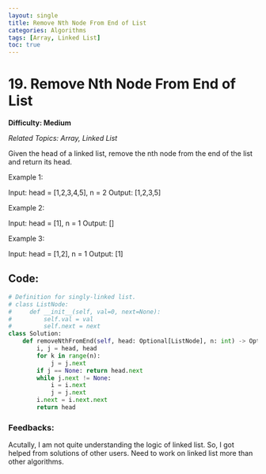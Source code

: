 ```yaml
---
layout: single
title: Remove Nth Node From End of List
categories: Algorithms
tags: [Array, Linked List]
toc: true
---
```


# 19. Remove Nth Node From End of List

**Difficulty: Medium**

*Related Topics: Array, Linked List*

Given the head of a linked list, remove the nth node from the end of the list and return its head.

Example 1:

Input: head = [1,2,3,4,5], n = 2
Output: [1,2,3,5]

Example 2:

Input: head = [1], n = 1
Output: []

Example 3:

Input: head = [1,2], n = 1
Output: [1]

## Code:
```python
# Definition for singly-linked list.
# class ListNode:
#     def __init__(self, val=0, next=None):
#         self.val = val
#         self.next = next
class Solution:
    def removeNthFromEnd(self, head: Optional[ListNode], n: int) -> Optional[ListNode]:
        i, j = head, head
        for k in range(n):
            j = j.next
        if j == None: return head.next
        while j.next != None:
            i = i.next
            j = j.next
        i.next = i.next.next
        return head
```
### Feedbacks: 
Acutally, I am not quite understanding the logic of linked list. So, I got helped from solutions of other users. Need to work on linked
list more than other algorithms.